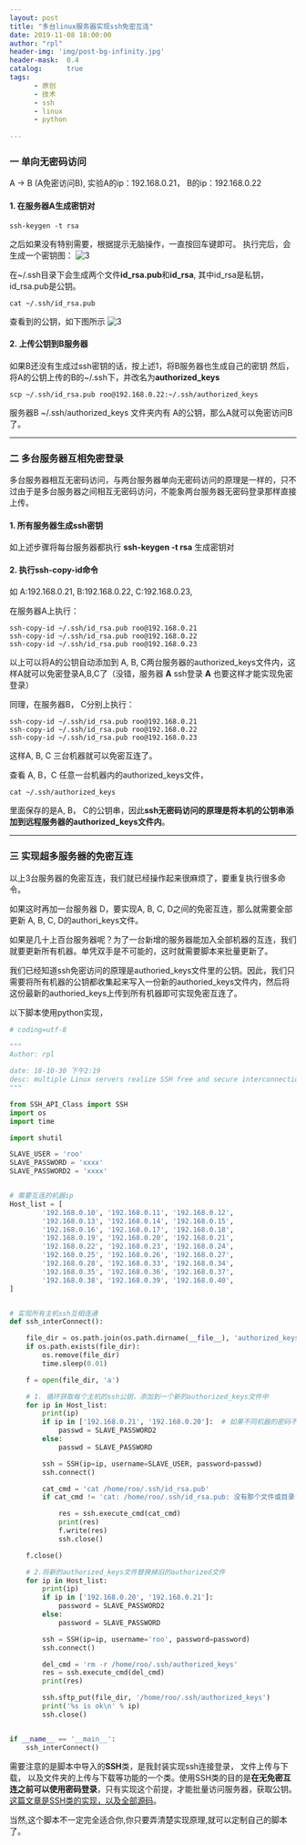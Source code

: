 ```yaml
---
layout: post
title: "多台linux服务器实现ssh免密互连"
date: 2019-11-08 18:00:00
author: "rpl"
header-img: 'img/post-bg-infinity.jpg'
header-mask:  0.4
catalog:      true
tags:
      - 原创
      - 技术
      - ssh
      - linux
      - python
      
---
```



### 一 单向无密码访问

A -> B (A免密访问B),  实验A的ip：192.168.0.21， B的ip：192.168.0.22

#### 1. 在服务器A生成密钥对
```shell
ssh-keygen -t rsa
```
之后如果没有特别需要，根据提示无脑操作，一直按回车键即可。
执行完后，会生成一个密钥图：
![3](/img/ssh/3.jpg)

在\~/.ssh目录下会生成两个文件**id_rsa.pub**和**id_rsa**,  其中id_rsa是私钥，id_rsa.pub是公钥。

```shell
cat ~/.ssh/id_rsa.pub
```

查看到的公钥，如下图所示
![3](/img/ssh/4.png)

#### 2. 上传公钥到B服务器

如果B还没有生成过ssh密钥的话，按上述1，将B服务器也生成自己的密钥
然后，将A的公钥上传的B的~/.ssh下，并改名为**authorized_keys**
```shell
scp ~/.ssh/id_rsa.pub roo@192.168.0.22:~/.ssh/authorized_keys
```
服务器B ~/.ssh/authorized_keys 文件夹内有 A的公钥，那么A就可以免密访问B了。


***
### 二 多台服务器互相免密登录

多台服务器相互无密码访问，与两台服务器单向无密码访问的原理是一样的，只不过由于是多台服务器之间相互无密码访问，不能象两台服务器无密码登录那样直接上传。

#### 1. 所有服务器生成ssh密钥
如上述步骤将每台服务器都执行 **ssh-keygen -t rsa** 生成密钥对

#### 2. 执行ssh-copy-id命令
如 A:192.168.0.21,  B:192.168.0.22,  C:192.168.0.23,

在服务器A上执行：
```shell
ssh-copy-id ~/.ssh/id_rsa.pub roo@192.168.0.21
ssh-copy-id ~/.ssh/id_rsa.pub roo@192.168.0.22
ssh-copy-id ~/.ssh/id_rsa.pub roo@192.168.0.23
```
以上可以将A的公钥自动添加到 A, B, C两台服务器的authorized_keys文件内，这样A就可以免密登录A,B,C了（没错，服务器 **A** ssh登录 **A** 也要这样才能实现免密登录）

同理，在服务器B， C分别上执行：
```shell
ssh-copy-id ~/.ssh/id_rsa.pub roo@192.168.0.21
ssh-copy-id ~/.ssh/id_rsa.pub roo@192.168.0.22
ssh-copy-id ~/.ssh/id_rsa.pub roo@192.168.0.23
```

这样A, B, C 三台机器就可以免密互连了。


查看 A,  B，C 任意一台机器内的authorized_keys文件，
```shell
cat ~/.ssh/authorized_keys
```

里面保存的是A, B， C的公钥串，因此**ssh无密码访问的原理是将本机的公钥串添加到远程服务器的authorized_keys文件内**。

***
### 三 实现超多服务器的免密互连

以上3台服务器的免密互连，我们就已经操作起来很麻烦了，要重复执行很多命令。

如果这时再加一台服务器 D，要实现A, B, C, D之间的免密互连，那么就需要全部更新 A, B, C, D的authori_keys文件。

如果是几十上百台服务器呢？为了一台新增的服务器能加入全部机器的互连，我们就要更新所有机器。单凭双手是不可能的，这时就需要脚本来批量更新了。

我们已经知道ssh免密访问的原理是authoried_keys文件里的公钥。因此，我们只需要将所有机器的公钥都收集起来写入一份新的authoried_keys文件内，然后将这份最新的authoried_keys上传到所有机器即可实现免密互连了。

以下脚本使用python实现，
```python
# coding=utf-8

"""
Author: rpl

date: 18-10-30 下午2:19
desc: multiple Linux servers realize SSH free and secure interconnection
"""

from SSH_API_Class import SSH
import os
import time

import shutil

SLAVE_USER = 'roo'
SLAVE_PASSWORD = 'xxxx'
SLAVE_PASSWORD2 = 'xxxx'


# 需要互连的机器ip
Host_list = [
        '192.168.0.10', '192.168.0.11', '192.168.0.12',
        '192.168.0.13', '192.168.0.14', '192.168.0.15',
        '192.168.0.16', '192.168.0.17', '192.168.0.18',
        '192.168.0.19', '192.168.0.20', '192.168.0.21',
        '192.168.0.22', '192.168.0.23', '192.168.0.24',
        '192.168.0.25', '192.168.0.26', '192.168.0.27',
        '192.168.0.28', '192.168.0.33', '192.168.0.34',
        '192.168.0.35', '192.168.0.36', '192.168.0.37',
        '192.168.0.38', '192.168.0.39', '192.168.0.40',
]


# 实现所有主机ssh互相连通
def ssh_interConnect():

    file_dir = os.path.join(os.path.dirname(__file__), 'authorized_keys')
    if os.path.exists(file_dir):
        os.remove(file_dir)
        time.sleep(0.01)

    f = open(file_dir, 'a')

    # 1. 循环获取每个主机的ssh公钥，添加到一个新的authorized_keys文件中
    for ip in Host_list:
        print(ip)
        if ip in ['192.168.0.21', '192.168.0.20']:  # 如果不同机器的密码不同,需要单独给相应的密码
            passwd = SLAVE_PASSWORD2
        else:
            passwd = SLAVE_PASSWORD

        ssh = SSH(ip=ip, username=SLAVE_USER, password=passwd)
        ssh.connect()

        cat_cmd = 'cat /home/roo/.ssh/id_rsa.pub'
        if cat_cmd != 'cat: /home/roo/.ssh/id_rsa.pub: 没有那个文件或目录':

            res = ssh.execute_cmd(cat_cmd)
            print(res)
            f.write(res)
            ssh.close()

    f.close()

    # 2.将新的authorized_keys文件替换掉旧的authorized文件
    for ip in Host_list:
        print(ip)
        if ip in ['192.168.0.20', '192.168.0.21']:
            password = SLAVE_PASSWORD2
        else:
            password = SLAVE_PASSWORD

        ssh = SSH(ip=ip, username='roo', password=password)
        ssh.connect()

        del_cmd = 'rm -r /home/roo/.ssh/authorized_keys'
        res = ssh.execute_cmd(del_cmd)
        print(res)

        ssh.sftp_put(file_dir, '/home/roo/.ssh/authorized_keys')
        print('%s is ok\n' % ip)
        ssh.close()


if __name__ == '__main__':
    ssh_interConnect()

```

需要注意的是脚本中导入的**SSH**类，是我封装实现ssh连接登录， 文件上传与下载， 以及文件夹的上传与下载等功能的一个类。使用SSH类的目的是**在无免密互连之前可以使用密码登录**，只有实现这个前提，才能批量访问服务器，获取公钥。[这篇文章是SSH类的实现，以及全部源码](https://littlerpl.me/2019/04/19/paramiko%E6%A8%A1%E5%9D%97/)。


当然,这个脚本不一定完全适合你,你只要弄清楚实现原理,就可以定制自己的脚本了。